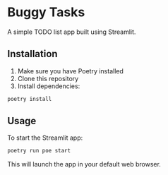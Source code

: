 # Buggy Tasks

A simple TODO list app built using Streamlit.

## Installation

1. Make sure you have Poetry installed
2. Clone this repository
3. Install dependencies:

```bash
poetry install
```

## Usage

To start the Streamlit app:

```bash
poetry run poe start
```

This will launch the app in your default web browser.
